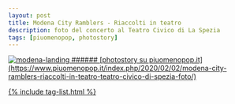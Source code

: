 ```yaml
---
layout: post
title: Modena City Ramblers - Riaccolti in teatro
description: foto del concerto al Teatro Civico di La Spezia
tags: [piuomenopop, photostory]
---
```

<a href="https://www.piuomenopop.it/index.php/2020/02/02/modena-city-ramblers-riaccolti-in-teatro-teatro-civico-di-spezia-foto/" >
<img alt="modena-landing" src="https://res.cloudinary.com/lorenzoantei-github-io/image/upload/v1597662080/live/modena_mi2krr.jpg">
###### [photostory su piuomenopop.it](https://www.piuomenopop.it/index.php/2020/02/02/modena-city-ramblers-riaccolti-in-teatro-teatro-civico-di-spezia-foto/)

{% include tag-list.html %}
